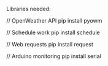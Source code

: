 Libraries needed:

// OpenWeather API
pip install pyowm 

// Schedule work
pip install schedule

// Web requests
pip install request

// Arduino monitoring
pip install serial